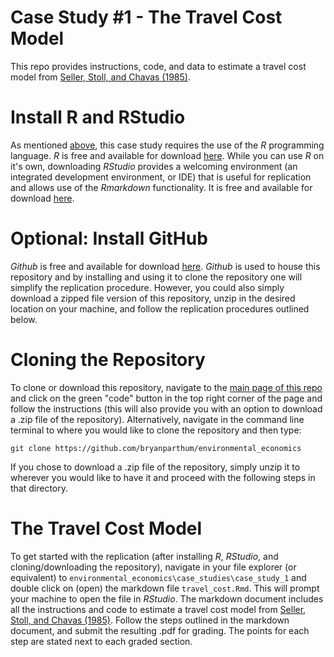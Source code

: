 # Case Study #1 - The Travel Cost Model
This repo provides instructions, code, and data to estimate a travel cost model from [Seller, Stoll, and Chavas (1985)](https://bryanparthum.github.io/environmental_economics/case_studies/case_study_1/papers/Seller_et_al_1985_LandEcon-travel_cost.pdf).

# Install R and RStudio
As mentioned [above](#requirements), this case study requires the use of the *R* programming language. *R* is free and available for download [here](https://www.r-project.org/). While you can use *R* on it's own, downloading *RStudio* provides a welcoming environment (an integrated development environment, or IDE) that is useful for replication and allows use of the *Rmarkdown* functionality. It is free and available for download [here](https://www.rstudio.com/products/rstudio/).

# Optional: Install GitHub
*Github* is free and available for download [here](https://desktop.github.com/). *Github* is used to house this repository and by installing and using it to clone the repository one will simplify the replication procedure. However, you could also simply download a zipped file version of this repository, unzip in the desired location on your machine, and follow the replication procedures outlined below.

# Cloning the Repository
To clone or download this repository, navigate to the [main page of this repo](https://github.com/bryanparthum/environmental_economics) and click on the green "code" button in the top right corner of the page and follow the instructions (this will also provide you with an option to download a .zip file of the repository). Alternatively, navigate in the command line terminal to where you would like to clone the repository and then type: 

```
git clone https://github.com/bryanparthum/environmental_economics
```

If you chose to download a .zip file of the repository, simply unzip it to wherever you would like to have it and proceed with the following steps in that directory.

# The Travel Cost Model 
To get started with the replication (after installing *R*, *RStudio*, and cloning/downloading the repository), navigate in your file explorer (or equivalent) to `environmental_economics\case_studies\case_study_1` and double click on (open) the markdown file `travel_cost.Rmd`. This will prompt your machine to open the file in *RStudio*. The markdown document includes all the instructions and code to estimate a travel cost model from [Seller, Stoll, and Chavas (1985)](https://bryanparthum.github.io/environmental_economics/case_studies/case_study_1/Seller_et_al_1985_LandEcon-travel_cost.pdf). Follow the steps outlined in the markdown document, and submit the resulting .pdf for grading. The points for each step are stated next to each graded section.

